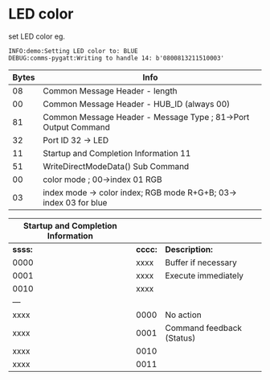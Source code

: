 # LED color

set LED color eg.

```
INFO:demo:Setting LED color to: BLUE
DEBUG:comms-pygatt:Writing to handle 14: b'0800813211510003'
```



| Bytes | Info                                                         |
| ----- | ------------------------------------------------------------ |
| 08    | Common Message Header - length                               |
| 00    | Common Message Header - HUB_ID (always 00)                   |
| 81    | Common Message Header - Message Type ; 81->Port Output Command |
| 32    | Port ID 32 -> LED                                            |
| 11    | Startup and Completion Information 11                        |
| 51    | WriteDirectModeData() Sub Command                            |
| 00    | color mode ; 00->index 01 RGB                                |
| 03    | index mode -> color index; RGB mode R+G+B; 03-> index 03 for blue |





| Startup and Completion Information |           |                           |
| ---------------------------------- | --------- | ------------------------- |
| **ssss:**                          | **cccc:** | **Description:**          |
| 0000                               | xxxx      | Buffer if necessary       |
| 0001                               | xxxx      | Execute immediately       |
| 0010                               | xxxx      |                           |
| —                                  |           |                           |
| xxxx                               | 0000      | No action                 |
| xxxx                               | 0001      | Command feedback (Status) |
| xxxx                               | 0010      |                           |
| xxxx                               | 0011      |                           |